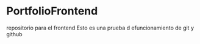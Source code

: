 # PortfolioFrontend
repositorio para el frontend
Esto es una prueba d efuncionamiento de git y github
